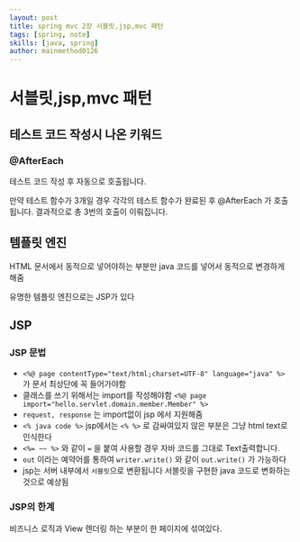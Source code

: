 ```yaml
---
layout: post
title: spring mvc 2장 서블릿,jsp,mvc 패턴
tags: [spring, note]
skills: [java, spring]
author: mainmethod0126
---
```


# 서블릿,jsp,mvc 패턴

## 테스트 코드 작성시 나온 키워드

### @AfterEach

테스트 코드 작성 후 자동으로 호출됩니다.

만약 테스트 함수가 3개일 경우 각각의 테스트 함수가 완료된 후 @AfterEach 가 호출됩니다.
결과적으로 총 3번의 호출이 이뤄집니다.

## 템플릿 엔진

HTML 문서에서 동적으로 넣어야하는 부분만 java 코드를 넣어서 동적으로 변경하게 해줌

유명한 템플릿 엔진으로는 JSP가 있다

## JSP

### JSP 문법

- `<%@ page contentType="text/html;charset=UTF-8" language="java" %>` 가 문서 최상단에 꼭 들어가야함
- 클래스를 쓰기 위해서는 import를 작성해야함
`<%@ page import="hello.servlet.domain.member.Member" %>`
- `request, response` 는 import없이 jsp 에서 지원해줌
- `<% java code %>` jsp에서는 `<% %>` 로 감싸여있지 않은 부분은 그냥 html text로 인식한다
- `<%= ~~ %>` 와 같이 `=` 을 붙여 사용할 경우 자바 코드를 그대로 Text출력합니다.
- `out` 이라는 예약어를 통하여 `writer.write()` 와 같이 `out.write()` 가 가능하다
- jsp는 서버 내부에서 `서블릿`으로 변환됩니다  서블릿을 구현한 java 코드로 변화하는것으로 예상됨

### JSP의 한계

비즈니스 로직과 View 렌더링 하는 부분이 한 페이지에 섞여있다.

